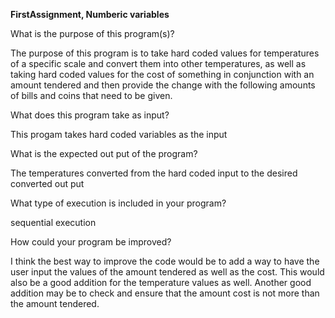 **FirstAssignment, Numberic variables**

What is the purpose of this program(s)?

The purpose of this program is to take hard coded values for temperatures of a specific scale and convert them into other temperatures, as well as taking hard coded values for the cost of something in conjunction with an amount tendered and then provide the change with the following amounts of bills and coins that need to be given. 

What does this program take as input?

This progam takes hard coded variables as the input 

What is the expected out put of the program?

The temperatures converted from the hard coded input to the desired converted out put

What type of execution is included in your program?

sequential execution

How could your program be improved?

I think the best way to improve the code would be to add a way to have the user input the values of the amount tendered as well as the cost. This would also be a good addition for the temperature values as well. Another good addition may be to check and ensure that the amount cost is not more than the amount tendered. 

